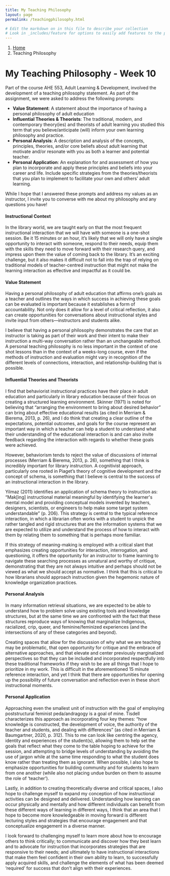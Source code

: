 ```yaml
---
title: My Teaching Philosophy
layout: page
permalink: /teachingphilosophy.html

# Edit the markdown on in this file to describe your collection
# Look in _includes/feature for options to easily add features to the page
---
```

<nav style="--bs-breadcrumb-divider: url(&#34;data:image/svg+xml,%3Csvg xmlns='http://www.w3.org/2000/svg' width='8' height='8'%3E%3Cpath d='M2.5 0L1 1.5 3.5 4 1 6.5 2.5 8l4-4-4-4z' fill='currentColor'/%3E%3C/svg%3E&#34;);" aria-label="breadcrumb">
  <ol class="breadcrumb">
    <li class="breadcrumb-item"><a href="#">Home</a></li>
    <li class="breadcrumb-item active" aria-current="page">Teaching Philosophy</li>
  </ol>
</nav>
<div class="col-md-10 my-auto">
<h1> My Teaching Philosophy - Week 10 </h1>
<p class="py-2" style="width=75ch;"> 
Part of the course AHE 553, Adult Learning & Development, involved the development of a teaching philosophy statement. As part of the assignment, we were asked to address the following prompts:

<ul>

<li><b>Value Statement</b>: A statement about the importance of having a personal philosophy of adult education</li>
<li><b>Influential Theories & Theorists</b>: The traditional, modern, and contemporary theory(ies) and theorists of adult learning you studied this term that you believe/anticipate (will) inform your own learning philosophy and practice.</li>
<li><b>Personal Analysis</b>: A description and analysis of the concepts, principles, theories, and/or core beliefs about adult learning that motivate and/or resonate with you as both a learner and potential teacher.</li>
<li><b>Personal Application</b>: An explanation for and assessment of how you plan to incorporate and apply these principles and beliefs into your career and life. Include specific strategies from the theories/theorists that you plan to implement to facilitate your own and others’ adult learning.</li>
</ul>

While I hope that I answered these prompts and address my values as an instructor, I invite you to converse with me about my philosophy and any questions you have!
<p class="py-2" style="width=75ch;"> 

  <h4> Instructional Context </h4>
<p class="py-2" style="width=75ch;"> 
In the library world, we are taught early on that the most frequent instructional interaction that we will have with someone is a one-shot session. Be it 15 minutes or an hour, it’s likely that we will only have a single opportunity to interact with someone, respond to their needs, equip them with the skills they need to move forward with their research query, and impress upon them the value of coming back to the library. It’s an exciting challenge, but it also makes it difficult not to fall into the trap of relying on traditional models of teacher-centred instruction that might not make the learning interaction as effective and impactful as it could be.
 </p>

  <h4> Value Statement </h4>
<p class="py-2" style="width=75ch;"> 
Having a personal philosophy of adult education that affirms one’s goals as a teacher and outlines the ways in which success in achieving these goals can be evaluated is important because it establishes a form of accountability. Not only does it allow for a level of critical reflection, it also can create opportunities for conversations about instructional styles and invite input from others—instructors and students alike.
  </p>
  <p class="py-2" style="width=75ch;"> 
I believe that having a personal philosophy demonstrates the care that an instructor is taking as part of their work and their intent to make their instruction a multi-way conversation rather than an unchangeable method. A personal teaching philosophy is no less important in the context of one shot lessons than in the context of a weeks-long course, even if the methods of instruction and evaluation might vary in recognition of the different levels of connections, interaction, and relationship-building that is possible.
  </p>
  <h4> Influential Theories and Theorists </h4>

<p class="py-2" style="width=75ch;"> 
I find that behaviorist instructional practices have their place in adult education and particularly in library education because of their focus on creating a structured learning environment. Skinner (1971) is noted for believing that “arranging the environment to bring about desired behavior” can bring about effective educational results (as cited in Merriam & Bierema, 2013, p. 26), and I do think that creating a clear outline of the expectations, potential outcomes, and goals for the course represent an important way in which a teacher can help a student to understand what their understanding of the educational interaction is and can also invite feedback regarding the interaction with regards to whether these goals were achieved.
</p>
<p class="py-2" style="width=75ch;"> 
However, behaviorism tends to reject the value of discussions of internal processes (Merriam & Bierema, 2013, p. 26), something that I think is incredibly important for library instruction. A cognitivist approach, particularly one rooted in Piaget’s theory of cognitive development and the concept of schema, is something that I believe is central to the success of an instructional interaction in the library.
  </p>
  <p class="py-2" style="width=75ch;"> 
Yilmaz (2011) identifies an application of schema theory to instruction as: “Mak[ing] instructional material meaningful by identifying the learner's mental model and providing conceptual models invented by teachers, designers, scientists, or engineers to help make some target system understandable” (p. 206). This strategy is central to the typical reference interaction, in which a librarian often works with a student to unpick the rather tangled and rigid structures that are the information systems that we are expected to utilize and understand the process of how to interact with them by relating them to something that is perhaps more familiar.
  </p>
  <p class="py-2" style="width=75ch;"> 
 If this strategy of meaning-making is employed with a critical slant that emphasizes creating opportunities for interaction, interrogation, and questioning, it offers the opportunity for an instructor to frame learning to navigate these searching processes as unnatural and worthy of critique, demonstrating that they are not always intuitive and perhaps should not be viewed as what we should accept as normative. I think that this is critical to how librarians should approach instruction given the hegemonic nature of knowledge organization practices.
</p>

  <h4> Personal Analysis </h4>

<p class="py-2" style="width=75ch;"> 
In many information retrieval situations, we are expected to be able to understand how to problem solve using existing tools and knowledge structures, but at the same time we are confronted with the fact that these structures reproduce ways of knowing that marginalize Indigenous, racialized, crip, queer, and feminine/feminized experiences (and the intersections of any of these categories and beyond).
  </p>
  <p class="py-2" style="width=75ch;"> 
  Creating spaces that allow for the discussion of why what we are teaching may be problematic, that open opportunity for critique and the embrace of alternative approaches, and that elevate and center previously marginalized perspectives so that they can be included and incorporated respectfully into these traditional frameworks if they wish to be are all things that I hope to prioritize in my work. This is difficult in the aforementioned 15 minute reference interaction, and yet I think that there are opportunities for opening up the possibility of future conversation and reflection even in these short instructional moments.
</p>

  <h4> Personal Application </h4>
<p class="py-2" style="width=75ch;"> 
Approaching even the smallest unit of instruction with the goal of employing poststructural feminist peda/andragogy is a goal of mine. Tisdell characterizes this approach as incorporating four key themes: “how knowledge is constructed, the development of voice, the authority of the teacher and students, and dealing with differences” (as cited in Merriam & Baumgartner, 2020, p. 312). This to me can look like centring the agency, identity and experiences of the student(s), allowing them to help set the goals that reflect what they come to the table hoping to achieve for the session, and attempting to bridge levels of understanding by avoiding the use of jargon while at the same time responding to what the student does know rather than treating them as ignorant. When possible, I also hope to emphasize opportunities for building community and for students to learn from one another (while also not placing undue burden on them to assume the role of ‘teacher’).
  </p>
  <p class="py-2" style="width=75ch;"> 
Lastly, in addition to creating theoretically diverse and critical spaces, I also hope to challenge myself to expand my conception of how instructional activities can be designed and delivered. Understanding how learning can occur physically and mentally and how different individuals can benefit from these different ways of learning in different ways, I think that an area that I hope to become more knowledgeable in moving forward is different lecturing styles and strategies that encourage engagement and that conceptualize engagement in a diverse manner.
  </p>
  <p class="py-2" style="width=75ch;"> 
    I look forward to challenging myself to learn more about how to encourage others to think critically; to communicate and discover how they best learn and to advocate for instruction that incorporates strategies that are responsive to their needs; and ultimately to have instructional interactions that make them feel confident in their own ability to learn, to successfully apply acquired skills, and challenge the elements of what has been deemed ‘required’ for success that don’t align with their experiences.
  </p>
 </div>
